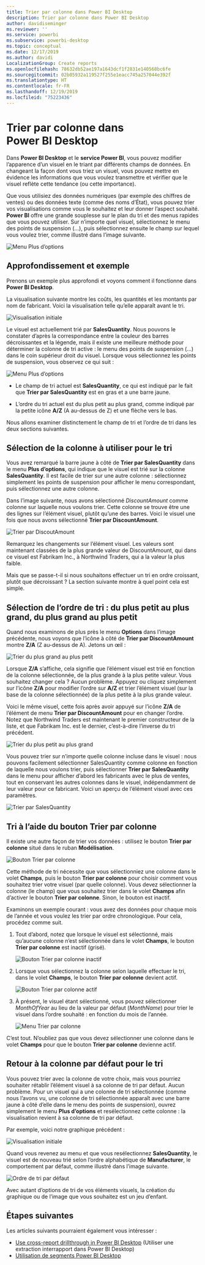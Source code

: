 ```yaml
---
title: Trier par colonne dans Power BI Desktop
description: Trier par colonne dans Power BI Desktop
author: davidiseminger
ms.reviewer: ''
ms.service: powerbi
ms.subservice: powerbi-desktop
ms.topic: conceptual
ms.date: 12/17/2019
ms.author: davidi
LocalizationGroup: Create reports
ms.openlocfilehash: 78632db52ae197a1643dcf1f2831e140568bc6fe
ms.sourcegitcommit: 02b05932a119527f255e1eacc745a257044e392f
ms.translationtype: HT
ms.contentlocale: fr-FR
ms.lasthandoff: 12/19/2019
ms.locfileid: "75223436"
---
```

# <a name="sort-by-column-in-power-bi-desktop"></a>Trier par colonne dans Power BI Desktop
Dans **Power BI Desktop** et le **service Power BI**, vous pouvez modifier l’apparence d’un visuel en le triant par différents champs de données. En changeant la façon dont vous triez un visuel, vous pouvez mettre en évidence les informations que vous voulez transmettre et vérifier que le visuel reflète cette tendance (ou cette importance).

Que vous utilisiez des données numériques (par exemple des chiffres de ventes) ou des données texte (comme des noms d’État), vous pouvez trier vos visualisations comme vous le souhaitez et leur donner l’aspect souhaité.  **Power BI** offre une grande souplesse sur le plan du tri et des menus rapides que vous pouvez utiliser. Sur n’importe quel visuel, sélectionnez le menu des points de suspension (…), puis sélectionnez ensuite le champ sur lequel vous voulez trier, comme illustré dans l’image suivante.

![Menu Plus d’options](media/desktop-sort-by-column/sortbycolumn_2.png)

## <a name="more-depth-and-an-example"></a>Approfondissement et exemple
Prenons un exemple plus approfondi et voyons comment il fonctionne dans **Power BI Desktop**.

La visualisation suivante montre les coûts, les quantités et les montants par nom de fabricant. Voici la visualisation telle qu’elle apparaît avant le tri.

![Visualisation initiale](media/desktop-sort-by-column/sortbycolumn_1.png)

Le visuel est actuellement trié par **SalesQuantity**. Nous pouvons le constater d’après la correspondance entre la couleur des barres décroissantes et la légende, mais il existe une meilleure méthode pour déterminer la colonne de tri active : le menu des points de suspension (...) dans le coin supérieur droit du visuel. Lorsque vous sélectionnez les points de suspension, vous observez ce qui suit :

![Menu Plus d’options](media/desktop-sort-by-column/sortbycolumn_2.png)

* Le champ de tri actuel est **SalesQuantity**, ce qui est indiqué par le fait que **Trier par SalesQuantity** est en gras et a une barre jaune. 

* L’ordre du tri actuel est du plus petit au plus grand, comme indiqué par la petite icône **A/Z** (A au-dessus de Z) et une flèche vers le bas.

Nous allons examiner distinctement le champ de tri et l’ordre de tri dans les deux sections suivantes.

## <a name="selecting-which-column-to-use-for-sorting"></a>Sélection de la colonne à utiliser pour le tri
Vous avez remarqué la barre jaune à côté de **Trier par SalesQuantity** dans le menu **Plus d’options**, qui indique que le visuel est trié sur la colonne **SalesQuantity**. Il est facile de trier sur une autre colonne : sélectionnez simplement les points de suspension pour afficher le menu correspondant, puis sélectionnez une autre colonne.

Dans l’image suivante, nous avons sélectionné *DiscountAmount* comme colonne sur laquelle nous voulons trier. Cette colonne se trouve être une des lignes sur l’élément visuel, plutôt qu’une des barres. Voici le visuel une fois que nous avons sélectionné **Trier par DiscountAmount**.

![Trier par DiscoutAmount](media/desktop-sort-by-column/sortbycolumn_3.png)

Remarquez les changements sur l’élément visuel. Les valeurs sont maintenant classées de la plus grande valeur de DiscountAmount, qui dans ce visuel est Fabrikam Inc., à Northwind Traders, qui a la valeur la plus faible. 

Mais que se passe-t-il si nous souhaitons effectuer un tri en ordre croissant, plutôt que décroissant ? La section suivante montre à quel point cela est simple.

## <a name="selecting-the-sort-order---smallest-to-largest-largest-to-smallest"></a>Sélection de l’ordre de tri : du plus petit au plus grand, du plus grand au plus petit
Quand nous examinons de plus près le menu **Options** dans l’image précédente, nous voyons que l’icône à côté de **Trier par DiscountAmount** montre **Z/A** (Z au-dessus de A). Jetons un œil :

![Trier du plus grand au plus petit](media/desktop-sort-by-column/sortbycolumn_4.png)

Lorsque **Z/A** s’affiche, cela signifie que l’élément visuel est trié en fonction de la colonne sélectionnée, de la plus grande à la plus petite valeur. Vous souhaitez changer cela ? Aucun problème. Appuyez ou cliquez simplement sur l’icône **Z/A** pour modifier l’ordre sur **A/Z** et trier l’élément visuel (sur la base de la colonne sélectionnée) de la plus petite à la plus grande valeur.

Voici le même visuel, cette fois après avoir appuyé sur l’icône **Z/A** de l’élément de menu **Trier par DiscountAmount** pour en changer l’ordre. Notez que Northwind Traders est maintenant le premier constructeur de la liste, et que Fabrikam Inc. est le dernier, c’est-à-dire l’inverse du tri précédent.

![Trier du plus petit au plus grand](media/desktop-sort-by-column/sortbycolumn_5.png)

Vous pouvez trier sur n’importe quelle colonne incluse dans le visuel : nous pouvons facilement sélectionner SalesQuantity comme colonne en fonction de laquelle nous voulons trier, puis sélectionner **Trier par SalesQuantity** dans le menu pour afficher d’abord les fabricants avec le plus de ventes, tout en conservant les autres colonnes dans le visuel, indépendamment de leur valeur pour ce fabricant. Voici un aperçu de l’élément visuel avec ces paramètres.

![Trier par SalesQuantity](media/desktop-sort-by-column/sortbycolumn_6.png)

## <a name="sort-using-the-sort-by-column-button"></a>Tri à l’aide du bouton Trier par colonne
Il existe une autre façon de trier vos données : utilisez le bouton **Trier par colonne** situé dans le ruban **Modélisation**.

![Bouton Trier par colonne](media/desktop-sort-by-column/sortbycolumn_8.png)

Cette méthode de tri nécessite que vous sélectionniez une colonne dans le volet **Champs**, puis le bouton **Trier par colonne** pour choisir comment vous souhaitez trier votre visuel (par quelle colonne). Vous devez sélectionner la colonne (le champ) que vous souhaitez trier dans le volet **Champs** afin d’activer le bouton **Trier par colonne**. Sinon, le bouton est inactif.

Examinons un exemple courant : vous avez des données pour chaque mois de l’année et vous voulez les trier par ordre chronologique. Pour cela, procédez comme suit.

1. Tout d’abord, notez que lorsque le visuel est sélectionné, mais qu’aucune colonne n’est sélectionnée dans le volet **Champs**, le bouton **Trier par colonne** est inactif (grisé).
   
   ![Bouton Trier par colonne inactif](media/desktop-sort-by-column/sortbycolumn_9.png)

2. Lorsque vous sélectionnez la colonne selon laquelle effectuer le tri, dans le volet **Champs**, le bouton **Trier par colonne** devient actif.
   
   ![Bouton Trier par colonne actif](media/desktop-sort-by-column/sortbycolumn_10.png)
3. À présent, le visuel étant sélectionné, vous pouvez sélectionner *MonthOfYear* au lieu de la valeur par défaut (*MonthName*) pour trier le visuel dans l’ordre souhaité : en fonction du mois de l’année.
   
   ![Menu Trier par colonne](media/desktop-sort-by-column/sortbycolumn_11.png)

C’est tout. N’oubliez pas que vous devez sélectionner une colonne dans le volet **Champs** pour que le bouton **Trier par colonne** devienne actif.

## <a name="getting-back-to-default-column-for-sorting"></a>Retour à la colonne par défaut pour le tri
Vous pouvez trier avec la colonne de votre choix, mais vous pourriez souhaiter rétablir l’élément visuel à sa colonne de tri par défaut. Aucun problème. Pour un visuel qui a une colonne de tri sélectionnée (comme nous l’avons vu, une colonne de tri sélectionnée apparaît avec une barre jaune à côté d’elle dans le menu des points de suspension), ouvrez simplement le menu **Plus d’options** et resélectionnez cette colonne : la visualisation revient à sa colonne de tri par défaut.

Par exemple, voici notre graphique précédent :

![Visualisation initiale](media/desktop-sort-by-column/sortbycolumn_6.png)

Quand vous revenez au menu et que vous resélectionnez **SalesQuantity**, le visuel est de nouveau trié selon l’ordre alphabétique de **Manufacturer**, le comportement par défaut, comme illustré dans l’image suivante.

![Ordre de tri par défaut](media/desktop-sort-by-column/sortbycolumn_7.png)

Avec autant d’options de tri de vos éléments visuels, la création du graphique ou de l’image que vous souhaitez est un jeu d’enfant.

## <a name="next-steps"></a>Étapes suivantes

Les articles suivants pourraient également vous intéresser :

* [Use cross-report drillthrough in Power BI Desktop](desktop-cross-report-drill-through.md) (Utiliser une extraction interrapport dans Power BI Desktop)
* [Utilisation de segments Power BI Desktop](visuals/power-bi-visualization-slicers.md)

